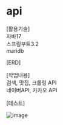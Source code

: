 # api

[활용기술] <br>
자바17  <br>
스프링부트3.2 <br>
maridb <br>

[ERD] <br>


[작업내용]<br>
검색, 맛집, 크롤링 API<br>
네이버API, 카카오 API<br>

[테스트]<br>

![image](https://github.com/MyoungSoo7/api/assets/13523622/5f8494c3-7ec5-42bc-97df-364631ad4b06)  <br>

